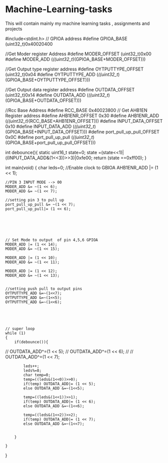 # Machine-Learning-tasks
This will contain mainly my machine learning tasks , assignments and projects


#include<stdint.h>
// GPIOA address
#define GPIOA_BASE  (uint32_t)0x40020400

//Get Moder register Address
#define MODER_OFFSET (uint32_t)0x00
#define MODER_ADD (*((uint32_t*)(GPIOA_BASE+MODER_OFFSET)))

//Get Output type register address
#define OYTPUTTYPE_OFFSET (uint32_t)0x04
#define OYTPUTTYPE_ADD (*((uint32_t*)(GPIOA_BASE+OYTPUTTYPE_OFFSET)))

//Get Output data register  address
#define OUTDATA_OFFSET (uint32_t)0x14
#define OUTDATA_ADD (*((uint32_t*)(GPIOA_BASE+OUTDATA_OFFSET)))

//Rcc Base Address
#define	RCC_BASE 0x40023800
// Get AHB1EN Register address
#define AHB1ENR_OFFSET 0x30
#define AHB1ENR_ADD (*((uint32_t*)(RCC_BASE+AHB1ENR_OFFSET)))
#define INPUT_DATA_OFFSET 0x10
#define INPUT_DATA_ADD  (*((uint32_t*)(GPIOA_BASE+INPUT_DATA_OFFSET)))
#define port_pull_up_pull_OFFSET 0x0C
#define port_pull_up_pull  (*((uint32_t*)(GPIOA_BASE+port_pull_up_pull_OFFSET)))


int debounce(){
	static uint16_t state=0;
	state =(state<<1)|((INPUT_DATA_ADD&(1<<3))>>3)|0xfe00;
	return (state ==0xff00);
}

int main(void)
{
	char leds=0;
	//Enable clock to GBIOA
	AHB1ENR_ADD |= (1 << 1);


	//PIN 3 INPUT MODE --> 00
	MODER_ADD &= ~(1 << 6);
	MODER_ADD &= ~(1 << 7);

	//setting pin 3 to pull up
	port_pull_up_pull &= ~(1 << 7);
	port_pull_up_pull|= (1 << 6);






	// Set Mode to output  of pin 4,5,6 GPIOA
	MODER_ADD |= (1 << 14);
	MODER_ADD &= ~(1 << 15);

	MODER_ADD |= (1 << 10);
	MODER_ADD &= ~(1 << 11);

	MODER_ADD |= (1 << 12);
	MODER_ADD &= ~(1 << 13);


	//setting push pull to output pins
	OYTPUTTYPE_ADD &=~(1<<7);
	OYTPUTTYPE_ADD &=~(1<<5);
	OYTPUTTYPE_ADD &=~(1<<6);





	// super loop
	while (1)
	{
		if(debounce()){

//		 OUTDATA_ADD^=(1 << 5);
//		 OUTDATA_ADD^=(1 << 6);
//
//		 OUTDATA_ADD^=(1 << 7);

			leds++;
			leds%=8;
			char temp=0;
			temp=((leds&(1<<0))>>0);
			if(temp) OUTDATA_ADD|= (1 << 5);
			else OUTDATA_ADD &=~(1<<5);

			temp=((leds&(1<<1))>>1);
			if(temp) OUTDATA_ADD|= (1 << 6);
			else OUTDATA_ADD &=~(1<<6);

			temp=((leds&(1<<2))>>2);
			if(temp) OUTDATA_ADD|= (1 << 7);
			else OUTDATA_ADD &=~(1<<7);


		}

	}

}


